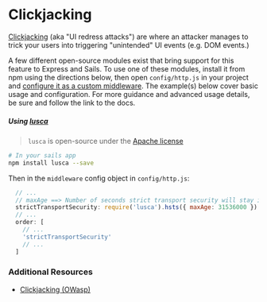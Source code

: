 # Clickjacking


[Clickjacking](https://www.owasp.org/index.php/Clickjacking) (aka "UI redress attacks") are where an attacker manages to trick your users into triggering "unintended" UI events (e.g. DOM events.)

<!--
This is a generic paragraph that is probably the same between multiple documentation files:
-->
A few different open-source modules exist that bring support for this feature to Express and Sails.  To use one of these modules, install it from npm using the directions below, then open `config/http.js` in your project and [configure it as a custom middleware]().  The example(s) below cover basic usage and configuration.  For more guidance and advanced usage details, be sure and follow the link to the docs.


##### Using [lusca](https://github.com/krakenjs/lusca#luscahstsoptions)

> `lusca` is open-source under the [Apache license](https://github.com/krakenjs/lusca/blob/master/LICENSE.txt)

```sh
# In your sails app
npm install lusca --save
```

Then in the `middleware` config object in `config/http.js`:

```js
  // ...
  // maxAge ==> Number of seconds strict transport security will stay in effect.
  strictTransportSecurity: require('lusca').hsts({ maxAge: 31536000 })
  // ...
  order: [
    // ...
    'strictTransportSecurity'
    // ...
  ]
```



### Additional Resources
+ [Clickjacking (OWasp)](https://www.owasp.org/index.php/Clickjacking)



<docmeta name="uniqueID" value="Clickjacking879453">
<docmeta name="displayName" value="Clickjacking">
<docmeta name="tags" value="clickjacking,ui redress attack">

